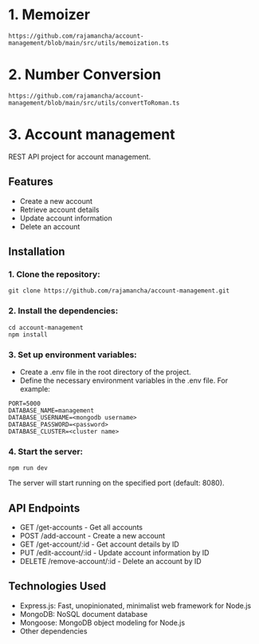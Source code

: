 # 1. Memoizer

```
https://github.com/rajamancha/account-management/blob/main/src/utils/memoization.ts
```

# 2. Number Conversion

```
https://github.com/rajamancha/account-management/blob/main/src/utils/convertToRoman.ts
```

# 3. Account management

REST API project for account management.

## Features

- Create a new account
- Retrieve account details
- Update account information
- Delete an account

## Installation

### 1. Clone the repository:

```
git clone https://github.com/rajamancha/account-management.git
```

### 2. Install the dependencies:

```
cd account-management
npm install
```

### 3. Set up environment variables:

- Create a .env file in the root directory of the project.
- Define the necessary environment variables in the .env file. For example:

```
PORT=5000
DATABASE_NAME=management
DATABASE_USERNAME=<mongodb username>
DATABASE_PASSWORD=<password>
DATABASE_CLUSTER=<cluster name>
```

### 4. Start the server:

```
npm run dev
```

The server will start running on the specified port (default: 8080).

## API Endpoints

- GET /get-accounts - Get all accounts
- POST /add-account - Create a new account
- GET /get-account/:id - Get account details by ID
- PUT /edit-account/:id - Update account information by ID
- DELETE /remove-account/:id - Delete an account by ID

## Technologies Used

- Express.js: Fast, unopinionated, minimalist web framework for Node.js
- MongoDB: NoSQL document database
- Mongoose: MongoDB object modeling for Node.js
- Other dependencies

